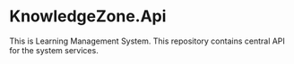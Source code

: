 # KnowledgeZone.Api
This is Learning Management System. This repository contains central API for the system services.
